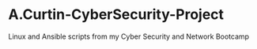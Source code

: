 # A.Curtin-CyberSecurity-Project
Linux and Ansible scripts from my Cyber Security and Network Bootcamp
